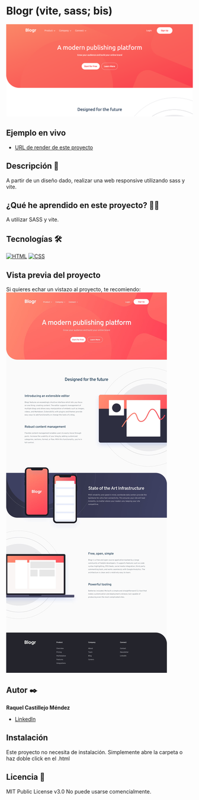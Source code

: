 # Blogr (vite, sass; bis)

![Imagen del proyecto](https://github.com/raquel-castillejo/017-blogr/blob/main/COVER.png)

## Ejemplo en vivo

- [URL de render de este proyecto](https://rcm-blogr.onrender.com/)

## Descripción 📑

A partir de un diseño dado, realizar una web responsive utilizando sass y vite.

## ¿Qué he aprendido en este proyecto? 🙇🏻

A utilizar SASS y vite.

## Tecnologías 🛠

<!-- Iconos sacados de: https://github.com/hendrasob/badges/blob/master/README.md y https://github.com/alexandresanlim/Badges4-README.md-Profile -->

[![HTML](https://img.shields.io/badge/HTML5-E34F26?style=for-the-badge&logo=html5&logoColor=white)](https://es.wikipedia.org/wiki/HTML5)
[![CSS](https://img.shields.io/badge/CSS3-1572B6?style=for-the-badge&logo=css3&logoColor=white)](https://es.wikipedia.org/wiki/CSS)

## Vista previa del proyecto

Si quieres echar un vistazo al proyecto, te recomiendo:
![Captura del proyecto](https://github.com/raquel-castillejo/017-blogr/blob/main/DESIGN-desktop.jpg)

## Autor ✒️

**Raquel Castillejo Méndez**
- [LinkedIn](https://www.linkedin.com/in/raquel-castillejo-mendez)

## Instalación

Este proyecto no necesita de instalación. Simplemente abre la carpeta o haz doble click en el .html

## Licencia 📄

MIT Public License v3.0
No puede usarse comencialmente.
